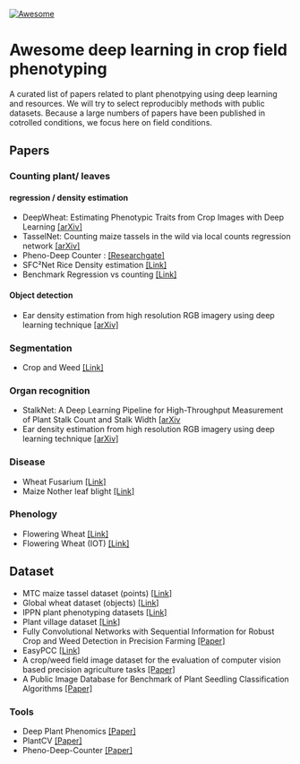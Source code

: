 [![Awesome](https://awesome.re/badge-flat.svg)](https://awesome.re)

# Awesome deep learning in crop field phenotyping
A curated list of papers related to plant phenotpying using deep learning and resources. We will try to select reproducibly methods with public datasets. Because a large numbers of papers have been published in cotrolled conditions, we focus here on field conditions. 


## Papers

### Counting plant/ leaves
#### regression / density estimation
- DeepWheat: Estimating Phenotypic Traits from Crop Images with Deep Learning [[arXiv]](https://arxiv.org/abs/1710.00241)
- TasselNet: Counting maize tassels in the wild via local counts regression network [[arXiv]](https://arxiv.org/abs/1707.02290)
- Pheno-Deep Counter : [[Researchgate]](https://www.researchgate.net/publication/326991923_Pheno-Deep_Counter_a_unified_and_versatile_deep_learning_architecture_for_leaf_counting)
- SFC²Net Rice Density estimation [[Link]](https://spj.sciencemag.org/journals/plantphenomics/2020/1375957/)
- Benchmark Regression vs counting [[Link]](http://eprints.lincoln.ac.uk/id/eprint/44001/1/ALiCAT_RAL.pdf)

#### Object detection 
- Ear density estimation from high resolution RGB imagery using deep learning technique [[arXiv]](https://www.researchgate.net/publication/328512173_Ear_density_estimation_from_high_resolution_RGB_imagery_using_deep_learning_technique)

### Segmentation
- Crop and Weed [[Link]](https://arxiv.org/pdf/1806.03412.pdf)

### Organ recognition
- StalkNet: A Deep Learning Pipeline for High-Throughput Measurement of Plant Stalk Count and Stalk Width [[arXiv](https://www.ri.cmu.edu/wp-content/uploads/2017/11/FSR.pdf)
- Ear density estimation from high resolution RGB imagery using deep learning technique [[arXiv]](https://www.researchgate.net/publication/328512173_Ear_density_estimation_from_high_resolution_RGB_imagery_using_deep_learning_technique)

### Disease
 - Wheat Fusarium [[Link]](https://www.mdpi.com/2072-4292/13/1/26)
 - Maize Nother leaf blight [[Link]](https://acsess.onlinelibrary.wiley.com/doi/full/10.2135/tppj2019.03.0006)
### Phenology 
- Flowering Wheat [[Link]](https://academic.oup.com/gigascience/article/8/11/giz120/5631860)
- Flowering Wheat (IOT) [[Link]](https://www.sciencedirect.com/science/article/abs/pii/S0378429019321604)

## Dataset
- MTC maize tassel dataset (points) [[Link]](https://github.com/poppinace/mtc)
- Global wheat dataset (objects) [[Link]](https://zenodo.org/record/4298502#.YHoFsugzZPZ)
- IPPN plant phenotyping datasets [[Link]](https://www.plant-phenotyping.org/datasets-home)
- Plant village dataset [[Link]](https://www.plant-image-analysis.org/dataset)
- Fully Convolutional Networks with Sequential Information for Robust Crop and Weed Detection in Precision Farming [[Paper]](https://arxiv.org/pdf/1806.03412.pdf)
- EasyPCC [[Link]](https://www.mdpi.com/1424-8220/17/4/798/htm)
- A crop/weed field image dataset for the evaluation of computer vision based precision agriculture tasks [[Paper]](https://pdfs.semanticscholar.org/58a0/9b1351ddb447e6abdede7233a4794d538155.pdf)
- A Public Image Database for Benchmark of Plant Seedling Classification Algorithms [[Paper]](https://arxiv.org/pdf/1711.05458.pdf)



### Tools 
- Deep Plant Phenomics [[Paper]](https://www.frontiersin.org/articles/10.3389/fpls.2017.01190/full)
- PlantCV [[Paper]](https://peerj.com/articles/4088/)
- Pheno-Deep-Counter [[Paper]](https://bitbucket.org/tuttoweb/pheno-deep-counter)
